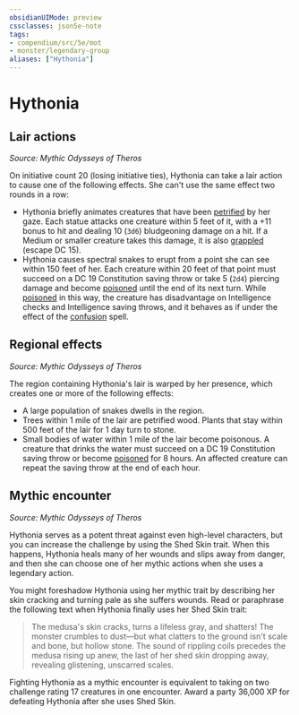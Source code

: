 ```yaml
---
obsidianUIMode: preview
cssclasses: json5e-note
tags:
- compendium/src/5e/mot
- monster/legendary-group
aliases: ["Hythonia"]
---
```

# Hythonia

## Lair actions
_Source: Mythic Odysseys of Theros_

On initiative count 20 (losing initiative ties), Hythonia can take a lair action to cause one of the following effects. She can't use the same effect two rounds in a row:

- Hythonia briefly animates creatures that have been [petrified](/2-Mechanics/CLI/rules/conditions.md#petrified) by her gaze. Each statue attacks one creature within 5 feet of it, with a +11 bonus to hit and dealing 10 (`3d6`) bludgeoning damage on a hit. If a Medium or smaller creature takes this damage, it is also [grappled](/2-Mechanics/CLI/rules/conditions.md#grappled) (escape DC 15).  
- Hythonia causes spectral snakes to erupt from a point she can see within 150 feet of her. Each creature within 20 feet of that point must succeed on a DC 19 Constitution saving throw or take 5 (`2d4`) piercing damage and become [poisoned](/2-Mechanics/CLI/rules/conditions.md#poisoned) until the end of its next turn. While [poisoned](/2-Mechanics/CLI/rules/conditions.md#poisoned) in this way, the creature has disadvantage on Intelligence checks and Intelligence saving throws, and it behaves as if under the effect of the [confusion](/2-Mechanics/CLI/spells/confusion.md) spell.  

## Regional effects
_Source: Mythic Odysseys of Theros_

The region containing Hythonia's lair is warped by her presence, which creates one or more of the following effects:

- A large population of snakes dwells in the region.  
- Trees within 1 mile of the lair are petrified wood. Plants that stay within 500 feet of the lair for 1 day turn to stone.  
- Small bodies of water within 1 mile of the lair become poisonous. A creature that drinks the water must succeed on a DC 19 Constitution saving throw or become [poisoned](/2-Mechanics/CLI/rules/conditions.md#poisoned) for 8 hours. An affected creature can repeat the saving throw at the end of each hour.  

## Mythic encounter
_Source: Mythic Odysseys of Theros_

Hythonia serves as a potent threat against even high-level characters, but you can increase the challenge by using the Shed Skin trait. When this happens, Hythonia heals many of her wounds and slips away from danger, and then she can choose one of her mythic actions when she uses a legendary action.

You might foreshadow Hythonia using her mythic trait by describing her skin cracking and turning pale as she suffers wounds. Read or paraphrase the following text when Hythonia finally uses her Shed Skin trait:

> The medusa's skin cracks, turns a lifeless gray, and shatters! The monster crumbles to dust—but what clatters to the ground isn't scale and bone, but hollow stone. The sound of rippling coils precedes the medusa rising up anew, the last of her shed skin dropping away, revealing glistening, unscarred scales.

Fighting Hythonia as a mythic encounter is equivalent to taking on two challenge rating 17 creatures in one encounter. Award a party 36,000 XP for defeating Hythonia after she uses Shed Skin.